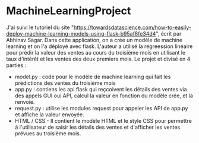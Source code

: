 # MachineLearningProject
J'ai suivi le tutoriel du site "https://towardsdatascience.com/how-to-easily-deploy-machine-learning-models-using-flask-b95af8fe34d4", écrit par Abhinav Sagar.
Dans cette application, on a crée un modèle de machine learning et on l'a déployé avec flask. L'auteur a utilisé la régreession linéaire pour prédir la valeur des ventes au cours du troisième mois en utilisant le taux d'intérêt et les ventes des deux premiers mois.
Le projet et divisé en 4 parties :  
  - model.py : code pour le modèle de machine learning qui fait les prédictions des ventes du troisième mois
  - app.py : contiens les api flask qui reçcoivent les détails des ventes via des appels GUI oui API, calcul la valeur en fonction du modèle crée, et la renvoie.
  - request.py : utilise les modules request pour appeler les API de app.py et affiche la valeur envoyée.
  - HTML / CSS - Il contient le modèle HTML et le style CSS pour permettre à l'utilisateur de saisir les détails des ventes et d'afficher les ventes prévues au troisième mois.
